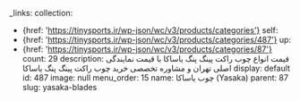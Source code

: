 _links:
  collection:
  - {href: 'https://tinysports.ir/wp-json/wc/v3/products/categories'}
  self:
  - {href: 'https://tinysports.ir/wp-json/wc/v3/products/categories/487'}
  up:
  - {href: 'https://tinysports.ir/wp-json/wc/v3/products/categories/87'}
count: 29
description: قیمت انواع چوب راکت پینگ پنگ یاساکا با
  قیمت نمایندگی اصلی تهران و مشاوره تخصصی خرید
  چوب راکت پینگ پنگ یاساکا
display: default
id: 487
image: null
menu_order: 15
name: چوب یاساکا (Yasaka)
parent: 87
slug: yasaka-blades
